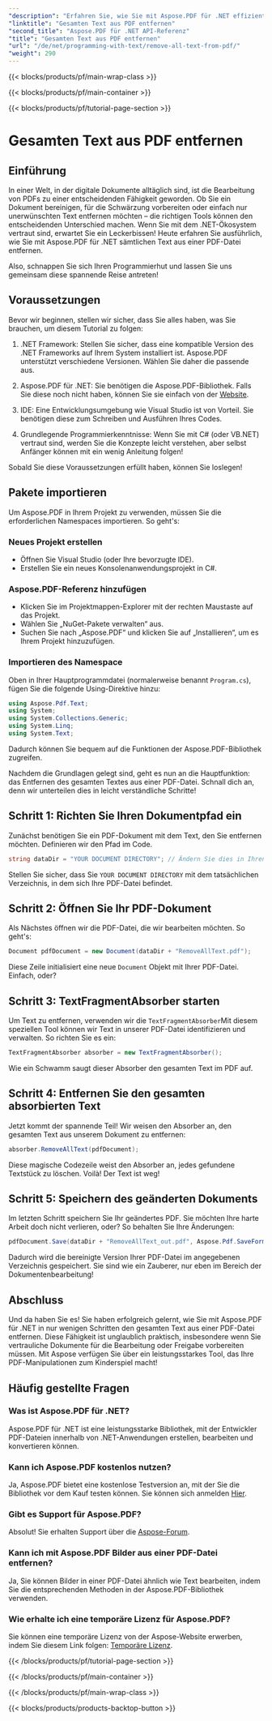 ```yaml
---
"description": "Erfahren Sie, wie Sie mit Aspose.PDF für .NET effizient den gesamten Text aus einem PDF-Dokument entfernen. Folgen Sie unserer einfachen Anleitung zur perfekten PDF-Bearbeitung."
"linktitle": "Gesamten Text aus PDF entfernen"
"second_title": "Aspose.PDF für .NET API-Referenz"
"title": "Gesamten Text aus PDF entfernen"
"url": "/de/net/programming-with-text/remove-all-text-from-pdf/"
"weight": 290
---
```


{{< blocks/products/pf/main-wrap-class >}}

{{< blocks/products/pf/main-container >}}

{{< blocks/products/pf/tutorial-page-section >}}

# Gesamten Text aus PDF entfernen

## Einführung

In einer Welt, in der digitale Dokumente alltäglich sind, ist die Bearbeitung von PDFs zu einer entscheidenden Fähigkeit geworden. Ob Sie ein Dokument bereinigen, für die Schwärzung vorbereiten oder einfach nur unerwünschten Text entfernen möchten – die richtigen Tools können den entscheidenden Unterschied machen. Wenn Sie mit dem .NET-Ökosystem vertraut sind, erwartet Sie ein Leckerbissen! Heute erfahren Sie ausführlich, wie Sie mit Aspose.PDF für .NET sämtlichen Text aus einer PDF-Datei entfernen. 

Also, schnappen Sie sich Ihren Programmierhut und lassen Sie uns gemeinsam diese spannende Reise antreten!

## Voraussetzungen

Bevor wir beginnen, stellen wir sicher, dass Sie alles haben, was Sie brauchen, um diesem Tutorial zu folgen:

1. .NET Framework: Stellen Sie sicher, dass eine kompatible Version des .NET Frameworks auf Ihrem System installiert ist. Aspose.PDF unterstützt verschiedene Versionen. Wählen Sie daher die passende aus.
   
2. Aspose.PDF für .NET: Sie benötigen die Aspose.PDF-Bibliothek. Falls Sie diese noch nicht haben, können Sie sie einfach von der [Website](https://releases.aspose.com/pdf/net/).

3. IDE: Eine Entwicklungsumgebung wie Visual Studio ist von Vorteil. Sie benötigen diese zum Schreiben und Ausführen Ihres Codes.

4. Grundlegende Programmierkenntnisse: Wenn Sie mit C# (oder VB.NET) vertraut sind, werden Sie die Konzepte leicht verstehen, aber selbst Anfänger können mit ein wenig Anleitung folgen!

Sobald Sie diese Voraussetzungen erfüllt haben, können Sie loslegen!

## Pakete importieren

Um Aspose.PDF in Ihrem Projekt zu verwenden, müssen Sie die erforderlichen Namespaces importieren. So geht's:

### Neues Projekt erstellen

- Öffnen Sie Visual Studio (oder Ihre bevorzugte IDE).
- Erstellen Sie ein neues Konsolenanwendungsprojekt in C#.

### Aspose.PDF-Referenz hinzufügen

- Klicken Sie im Projektmappen-Explorer mit der rechten Maustaste auf das Projekt.
- Wählen Sie „NuGet-Pakete verwalten“ aus.
- Suchen Sie nach „Aspose.PDF“ und klicken Sie auf „Installieren“, um es Ihrem Projekt hinzuzufügen.

### Importieren des Namespace

Oben in Ihrer Hauptprogrammdatei (normalerweise benannt `Program.cs`), fügen Sie die folgende Using-Direktive hinzu:

```csharp
using Aspose.Pdf.Text;
using System;
using System.Collections.Generic;
using System.Linq;
using System.Text;
```

Dadurch können Sie bequem auf die Funktionen der Aspose.PDF-Bibliothek zugreifen.

Nachdem die Grundlagen gelegt sind, geht es nun an die Hauptfunktion: das Entfernen des gesamten Textes aus einer PDF-Datei. Schnall dich an, denn wir unterteilen dies in leicht verständliche Schritte!

## Schritt 1: Richten Sie Ihren Dokumentpfad ein 

Zunächst benötigen Sie ein PDF-Dokument mit dem Text, den Sie entfernen möchten. Definieren wir den Pfad im Code.

```csharp
string dataDir = "YOUR DOCUMENT DIRECTORY"; // Ändern Sie dies in Ihren Pfad
```

Stellen Sie sicher, dass Sie `YOUR DOCUMENT DIRECTORY` mit dem tatsächlichen Verzeichnis, in dem sich Ihre PDF-Datei befindet.

## Schritt 2: Öffnen Sie Ihr PDF-Dokument

Als Nächstes öffnen wir die PDF-Datei, die wir bearbeiten möchten. So geht's:

```csharp
Document pdfDocument = new Document(dataDir + "RemoveAllText.pdf");
```

Diese Zeile initialisiert eine neue `Document` Objekt mit Ihrer PDF-Datei. Einfach, oder?

## Schritt 3: TextFragmentAbsorber starten

Um Text zu entfernen, verwenden wir die `TextFragmentAbsorber`Mit diesem speziellen Tool können wir Text in unserer PDF-Datei identifizieren und verwalten. So richten Sie es ein:

```csharp
TextFragmentAbsorber absorber = new TextFragmentAbsorber();
```

Wie ein Schwamm saugt dieser Absorber den gesamten Text im PDF auf.

## Schritt 4: Entfernen Sie den gesamten absorbierten Text

Jetzt kommt der spannende Teil! Wir weisen den Absorber an, den gesamten Text aus unserem Dokument zu entfernen:

```csharp
absorber.RemoveAllText(pdfDocument);
```

Diese magische Codezeile weist den Absorber an, jedes gefundene Textstück zu löschen. Voilà! Der Text ist weg!

## Schritt 5: Speichern des geänderten Dokuments

Im letzten Schritt speichern Sie Ihr geändertes PDF. Sie möchten Ihre harte Arbeit doch nicht verlieren, oder? So behalten Sie Ihre Änderungen:

```csharp
pdfDocument.Save(dataDir + "RemoveAllText_out.pdf", Aspose.Pdf.SaveFormat.Pdf);
```

Dadurch wird die bereinigte Version Ihrer PDF-Datei im angegebenen Verzeichnis gespeichert. Sie sind wie ein Zauberer, nur eben im Bereich der Dokumentenbearbeitung!

## Abschluss

Und da haben Sie es! Sie haben erfolgreich gelernt, wie Sie mit Aspose.PDF für .NET in nur wenigen Schritten den gesamten Text aus einer PDF-Datei entfernen. Diese Fähigkeit ist unglaublich praktisch, insbesondere wenn Sie vertrauliche Dokumente für die Bearbeitung oder Freigabe vorbereiten müssen. Mit Aspose verfügen Sie über ein leistungsstarkes Tool, das Ihre PDF-Manipulationen zum Kinderspiel macht!

## Häufig gestellte Fragen

### Was ist Aspose.PDF für .NET?
Aspose.PDF für .NET ist eine leistungsstarke Bibliothek, mit der Entwickler PDF-Dateien innerhalb von .NET-Anwendungen erstellen, bearbeiten und konvertieren können.

### Kann ich Aspose.PDF kostenlos nutzen?
Ja, Aspose.PDF bietet eine kostenlose Testversion an, mit der Sie die Bibliothek vor dem Kauf testen können. Sie können sich anmelden [Hier](https://releases.aspose.com/).

### Gibt es Support für Aspose.PDF?
Absolut! Sie erhalten Support über die [Aspose-Forum](https://forum.aspose.com/c/pdf/10).

### Kann ich mit Aspose.PDF Bilder aus einer PDF-Datei entfernen?
Ja, Sie können Bilder in einer PDF-Datei ähnlich wie Text bearbeiten, indem Sie die entsprechenden Methoden in der Aspose.PDF-Bibliothek verwenden.

### Wie erhalte ich eine temporäre Lizenz für Aspose.PDF?
Sie können eine temporäre Lizenz von der Aspose-Website erwerben, indem Sie diesem Link folgen: [Temporäre Lizenz](https://purchase.aspose.com/temporary-license/).

{{< /blocks/products/pf/tutorial-page-section >}}

{{< /blocks/products/pf/main-container >}}

{{< /blocks/products/pf/main-wrap-class >}}

{{< blocks/products/products-backtop-button >}}